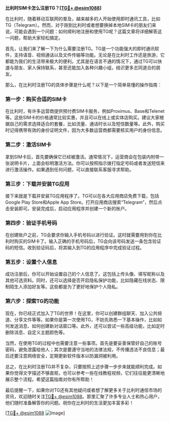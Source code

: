 **比利时SIM卡怎么注册TG？[[TG💪+ @esim1088](https://t.me/s/esim1088)]**

在比利时，随着移动互联网的普及，越来越多的人开始使用即时通讯工具，比如TG（Telegram）。然而，对于刚到比利时或者想要换掉本地SIM卡的朋友们来说，可能会遇到一个问题：如何顺利地注册和使用TG呢？这篇文章将详细解答这一问题，帮助大家轻松搞定。

首先，让我们来了解一下为什么需要注册TG。TG是一个功能强大的即时通讯软件，支持语音、视频通话以及文件传输等功能。无论是在比利时工作还是旅游，它都能为我们的生活带来极大的便利。尤其是在语言不通的情况下，通过TG可以快速与朋友、家人保持联系，甚至还能加入各种兴趣小组，结识更多志同道合的朋友。

那么，在比利时注册TG的具体步骤是什么呢？以下是一个简单易懂的操作指南：

### 第一步：购买合适的SIM卡

在比利时，有许多运营商提供预付费SIM卡服务，例如Proximus、Base和Telenet等。这些SIM卡的价格通常比较实惠，并且可以在线上或实体店购买。建议大家根据自己的需求选择适合的套餐，比如流量、通话时长以及短信数量等。此外，购买时记得携带有效的身份证明文件，因为大多数运营商都需要核实用户的身份信息。

### 第二步：激活SIM卡

拿到SIM卡后，首先要确保它已经被激活。通常情况下，运营商会在包装内附带一张说明卡片，上面会标明激活方法。你可以按照指示拨打指定号码或者发送短信来进行激活操作。如果遇到任何问题，可以直接联系客服寻求帮助。

### 第三步：下载并安装TG应用

接下来就是下载并安装TG应用程序了。TG可以在各大应用商店免费下载，包括Google Play Store和Apple App Store。打开应用商店搜索“Telegram”，然后点击安装即可。安装完成后，启动应用程序并创建一个新的账户。

### 第四步：验证手机号码

在创建账户之前，TG会要求你输入手机号码以进行验证。这时就需要用到你在比利时购买的SIM卡了。输入正确的手机号码后，TG会向该号码发送一条包含验证码的短信。收到验证码后，将其输入到TG的应用程序中完成验证过程。

### 第五步：设置个人信息

成功注册后，你可以开始设置自己的个人信息了。这包括上传头像、填写昵称以及其他可选资料。同时，还可以选择是否开启隐私保护功能，比如隐藏在线状态、限制陌生人添加好友等。这些都是为了更好地保护个人隐私。

### 第六步：探索TG的功能

现在，你已经正式加入了TG的世界！在这里，你可以创建群组聊天、加入公共频道、分享文件等等。如果你是第一次使用TG，不妨先熟悉一下基本操作，比如如何发送消息、如何创建新对话窗口等。此外，还可以尝试一些高级功能，比如定时删除消息、自定义主题颜色等。

当然，在使用TG的过程中也需要注意一些事项。首先是要妥善保管好自己的账号密码，避免泄露给他人；其次是要遵守当地的法律法规，不传播违法不良信息；最后还要注意网络安全，定期更新软件版本以防漏洞被利用。

总之，在比利时注册TG并不复杂，只要按照上述步骤一步步来就能顺利完成。如果你觉得文字描述不够直观，也可以参考一些在线教程视频，它们往往能更清晰地展示整个流程。希望这篇指南对你有所帮助！

最后提醒一下，如果你对TG还有其他疑问或者想了解更多关于比利时通信市场的资讯，欢迎随时关注[TG💪+ @esim1088](https://t.me/s/esim1088)。那里汇聚了许多专业人士和热心用户，他们随时准备解答你的问题。祝你在比利时的生活更加丰富多彩！

[[TG💪+ @esim1088](https://t.me/s/esim1088) ![Image](https://i.postimg.cc/4NQfJmqS/Snipaste-2025-05-13-00-14-12.png)]